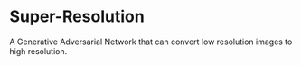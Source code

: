 # Super-Resolution
A Generative Adversarial Network that can convert low resolution images to high resolution.
